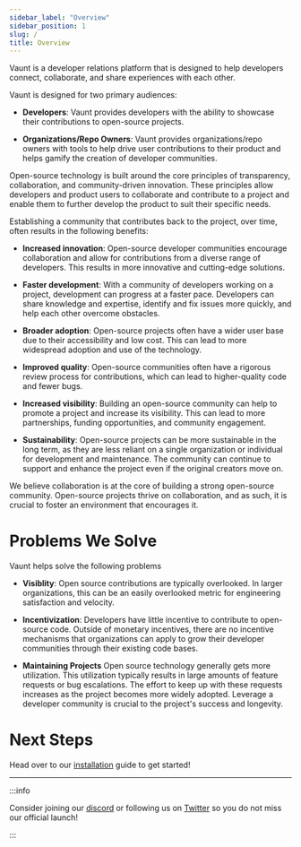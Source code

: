 ```yaml
---
sidebar_label: "Overview"
sidebar_position: 1
slug: /
title: Overview
---
```


Vaunt is a developer relations platform that is designed to help developers connect, collaborate, and share experiences with each other.  

Vaunt is designed for two primary audiences:

* **Developers**: Vaunt provides developers with the ability to showcase their contributions to open-source projects.

* **Organizations/Repo Owners**: Vaunt provides organizations/repo owners with tools to help drive user contributions to their product and helps gamify the creation of developer communities.

Open-source technology is built around the core principles of transparency, collaboration, and community-driven innovation. These principles allow developers and product users to collaborate and contribute to a project and enable them to further develop the product to suit their specific needs.

Establishing a community that contributes back to the project, over time, often results in the following benefits:

* **Increased innovation**: Open-source developer communities encourage collaboration and allow for contributions from a diverse range of developers. This results in more innovative and cutting-edge solutions.

* **Faster development**: With a community of developers working on a project, development can progress at a faster pace. Developers can share knowledge and expertise, identify and fix issues more quickly, and help each other overcome obstacles.

* **Broader adoption**: Open-source projects often have a wider user base due to their accessibility and low cost. This can lead to more widespread adoption and use of the technology.

* **Improved quality**: Open-source communities often have a rigorous review process for contributions, which can lead to higher-quality code and fewer bugs.

* **Increased visibility**: Building an open-source community can help to promote a project and increase its visibility. This can lead to more partnerships, funding opportunities, and community engagement.

* **Sustainability**: Open-source projects can be more sustainable in the long term, as they are less reliant on a single organization or individual for development and maintenance. The community can continue to support and enhance the project even if the original creators move on.

We believe collaboration is at the core of building a strong open-source community. Open-source projects thrive on collaboration, and as such, it is crucial to foster an environment that encourages it.

# Problems We Solve 
Vaunt helps solve the following problems

* **Visiblity**: Open source contributions are typically overlooked. In larger organizations, this can be an easily overlooked metric for engineering satisfaction and velocity.

* **Incentivization**: Developers have little incentive to contribute to open-source code. Outside of monetary incentives, there are no incentive mechanisms that organizations can apply to grow their developer communities through their existing code bases.

* **Maintaining Projects** Open source technology generally gets more utilization. This utilization typically results in large amounts of feature requests or bug escalations. The effort to keep up with these requests increases as the project becomes more widely adopted. Leverage a developer community is crucial to the project's success and longevity.

# Next Steps 

Head over to our [installation](installation.md) guide to get started!
___

:::info

Consider joining our [discord](https://discord.gg/mn29Xkvry2) or following us on [Twitter](https://twitter.com/VauntDev)
so you do not miss our official launch!

:::
